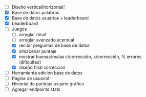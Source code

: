 - [ ] Diseño vertical/horizontal!
- [x] Base de datos palabras
- [x] Base de datos usuarios + leaderboard
- [x] Leaderboard
- [ ] Juegos
  - [ ] arreglar rima!
  - [ ] arreglar avanzado acentual
  - [x] recibir preguntas de base de datos
  - [x] almacenar puntaje
  - [x] mostrar buenas/malas c/corrección, s/corrección, % errores (dificultad)
  - [x] diseño final corrección
- [ ] Herramienta edición base de datos
- [ ] Página de usuario!
- [ ] Historial de partidas usuario gráfico
- [ ] Agregar endpoints stats